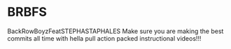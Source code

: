 # BRBFS
BackRowBoyzFeatSTEPHASTAPHALES
Make sure you are making the best commits all time with hella pull action packed instructional videos!!!
